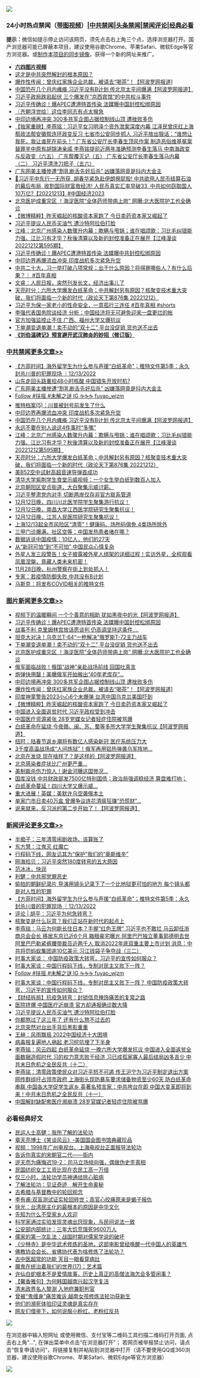 ![](https://raw.githubusercontent.com/jsvpn/jsproxy/dev/64photo/fqnews-qr.jpg)

<div id="tt">
<h3>24小时热点禁闻（<a href="https://aaa.v2dns.tk/?QAjUl=BgRp5UNKRn&T5Vk=fPVH&Q59Ab=WxGE" target="_blank">带图视频</a>）|<a href="#%E4%B8%AD%E5%85%B1%E7%A6%81%E9%97%BB%E6%9B%B4%E5%A4%9A%E6%96%87%E7%AB%A0">中共禁闻</a>|<a href="#%E5%9B%BE%E7%89%87%E6%96%B0%E9%97%BB%E6%9B%B4%E5%A4%9A%E6%96%87%E7%AB%A0">头条禁闻</a>|<a href="#%E6%96%B0%E9%97%BB%E8%AF%84%E8%AE%BA%E6%9B%B4%E5%A4%9A%E6%96%87%E7%AB%A0">禁闻评论|<a href="#%E5%BF%85%E7%9C%8B%E7%BB%8F%E5%85%B8%E5%A5%BD%E6%96%87">经典必看</a></h3>
<div><b>提示：</b>微信如提示停止访问该网页，须先点击右上角三个点，选择浏览器打开。国产浏览器可能已屏蔽本项目，建议使用谷歌Chrome、苹果Safari、微软Edge等官方浏览器。或<a href="%E5%88%B6%E4%BD%9Cgit%E7%A6%81%E9%97%BB%E9%95%9C%E5%83%8F.md">制作本项目的同步镜像</a>，获得一个新的网址来推广。</div>
<ul>
<li><b><a href="http://d2.v2rss.gq/64.mp4" target="_blank">六四图片视频</a></b></li>
<li><a href="/comments/20221213/1822897.md">这才是中共突然解封的根本原因？</a></li>
<li><a href="/topimagenews/20221213/1822969.md">爆炸性传闻：曾庆红家族企业总裁，被请去“喝茶”！【阿波罗网报道]</a></li>
<li><a href="/cbnews/20221213/1823011.md">中国恐在几个月内瘫痪 习近平没有B计划 传北京太平间爆满【阿波罗网报道】</a></li>
<li><a href="/cnnews/20221213/1822945.md">习近平政局跌宕起伏 三个爆发在“京西宾馆”的中共权斗事件</a></li>
<li><a href="/topimagenews/20221213/1823072.md">习近平传确诊！爆APEC遭港特首传染 法媒曝中国封控松绑原因</a></li>
<li><a href="/ssgc/20221213/1822892.md">〖兲朝浮世绘〗这位李同志有点太猴急</a></li>
<li><a href="/topimagenews/20221213/1822972.md">中印边境再冲突 300多共军企图占据控制线山顶 遭挫败多伤</a></li>
<li><a href="/comments/20221213/1822907.md">【独家重磅】李燕铭：习近平女习明泽个资外泄案深度内幕 江泽民曾庆红上海帮政法帮安徽帮连环政变反习 七省市公安同步抓人 习近平放出狠话：“谁想让我死，我让谁死在前头！” 广东省公安厅长李春生顶风作案 制造恶俗维基冤案 替罪羊中原有胡锦涛亲戚 李燕铭提前近两年准确预测李春生落马 中南海政变与反政变（六五） 广东帮覆灭记（五） 广东省公安厅长李春生落马内幕（二） 习近平清洗刀把子（五六）</a></li>
<li><a href="/cbnews/20221214/1823179.md">广东网美主播惨遭“割乳断舌先奸后杀” 凶嫌落网竟是抖内大金主</a></li>
<li><a href="/sohnews/20221213/1823059.md">🚨习近平中东行一无所获, 胡春华紧急赴伊朗擦屁股! 中共欲用人民币结算石油的幕后布局, 收割国际财富救经济! 人民币真实汇率早破33, 中共如何窃取国人10万亿?【20221213】#中国经济2023</a></li>
<li><a href="/topimagenews/20221213/1823006.md">北京医护成重灾区 ！海淀医院“全体药师带病上岗” 网曝:北大医院护工也全确诊</a></li>
<li><a href="/topimagenews/20221213/1822955.md">【微博精粹】昨天崛起的核酸资本家跑了 今日卖药资本家又崛起了</a></li>
<li><a href="/comments/20221213/1823078.md">习近平提议人民币买油气 遭沙特阿拉伯打脸</a></li>
<li><a href="/cbnews/20221213/1822971.md">江峰：北京广州感染人数骤升内幕：欺瞒与甩锅；谁在唱颂歌：习比毛纠错能力强、江比习有才华？秋後清算以及新的封控准备正在展开【江峰漫谈20221212第595期】</a></li>
<li><a href="/cnnews/20221213/1823139.md">习近平传确诊！爆APEC遭港特首传染 法媒曝中共封控松绑原因</a></li>
<li><a href="/cbnews/20221213/1823026.md">中印边界再爆流血冲突 印度战机多次紧急升空</a></li>
<li><a href="/sohnews/20221213/1823057.md">中共二十大，习一举打破八项常规；出于什么原因？将得罪哪些人？有什么后果？｜ #百年真相</a></li>
<li><a href="/sohnews/20221213/1822996.md">文睿：人民日报，突然刊发长文，经济出事儿了</a></li>
<li><a href="/cbnews/20221213/1822932.md">天亮时分：六所大学爆发白纸革命；中共解封另有原因？核聚变技术重大突破，我们将面临一个新的时代（政论天下第876集 20221212）</a></li>
<li><a href="/sohnews/20221214/1823162.md">习近平为保一家老小的性命安全，一意孤行三连任 #百年真相  #shorts</a></li>
<li><a href="/baitai/20221214/1823185.md">李强代表国务院谈经济 分析：中国经济将无可避免迎来一盘更烂的帐</a></li>
<li><a href="/cnnews/20221213/1823007.md">官方加强监控止不住 广西、福州大学又爆抗议</a></li>
<li><a href="/topimagenews/20221213/1823010.md">下单潮变退单潮！卖不动的“双十二” 平台没促销 货也送不出去</a></li>
<li><b><a href="/comments/20200207/1272816.md" target="_blank">《刘伯温碑记》预言避开武汉肺炎的妙招（修订版）</a></b></li>
</ul>
</div>

<div class="catlist">
<h3><a href="/cbnews/" target="_blank">中共禁闻</a><span><a href="/cbnews/" target="_blank" rel="nofollow">更多文章>></a></span></h3>
<ul>
<li><a href="/comments/20221214/1823255.md" target="_blank">【方菲时间】海外留学生为什么参与声援“白纸革命”；推特文件第5季：永久封杀川普的犯罪现场 ｜12/13/2022</a></li>
<li><a href="/cbnews/20221214/1823233.md" target="_blank">山东走回头路重拾48小时核酸 中国错失开放时机?</a></li>
<li><a href="/cbnews/20221214/1823179.md" target="_blank">广东网美主播惨遭“割乳断舌先奸后杀” 凶嫌落网竟是抖内大金主</a></li>
<li><a href="/comments/20221213/1823151.md" target="_blank">Follow #扶摇 #未解之谜 IG  ☕️☕️☕️  fuyao_wjzm</a></li>
<li><a href="/cbnews/20221213/1823135.md" target="_blank">推特档案(5)：川普被封号前发生了什么</a></li>
<li><a href="/cbnews/20221213/1823026.md" target="_blank">中印边界再爆流血冲突 印度战机多次紧急升空</a></li>
<li><a href="/cbnews/20221213/1823011.md" target="_blank">中国恐在几个月内瘫痪 习近平没有B计划 传北京太平间爆满【阿波罗网报道】</a></li>
<li><a href="/cbnews/20221213/1822982.md" target="_blank">永远不要在别人说这4件事时“多嘴”</a></li>
<li><a href="/cbnews/20221213/1822971.md" target="_blank">江峰：北京广州感染人数骤升内幕：欺瞒与甩锅；谁在唱颂歌：习比毛纠错能力强、江比习有才华？秋後清算以及新的封控准备正在展开【江峰漫谈20221212第595期】</a></li>
<li><a href="/cbnews/20221213/1822932.md" target="_blank">天亮时分：六所大学爆发白纸革命；中共解封另有原因？核聚变技术重大突破，我们将面临一个新的时代（政论天下第876集 20221212）</a></li>
<li><a href="/cbnews/20221213/1822916.md" target="_blank">美B52空中试射高超音速导弹首成功</a></li>
<li><a href="/comments/20221213/1822868.md" target="_blank">清华大学紫荆学生食堂示威视频：一个女生举白纸到数百人加入</a></li>
<li><a href="/comments/20221213/1822779.md" target="_blank">北京朝阳区安贞街道，大白聚集示威讨薪。</a></li>
<li><a href="/cbnews/20221213/1822776.md" target="_blank">习近平整肃党内对手 切断两岸仅存非官方联系管道</a></li>
<li><a href="/comments/20221213/1822769.md" target="_blank">12月12日晚，四川川北医学院学生聚集游行抗议！</a></li>
<li><a href="/comments/20221213/1822768.md" target="_blank">12月12日晚，南昌大学江西医学院研究生聚集抗议！</a></li>
<li><a href="/comments/20221213/1822767.md" target="_blank">12月12日晚，江苏人民医院研究生聚集抗议！</a></li>
<li><a href="/cbnews/20221213/1822743.md" target="_blank">上海12/13起全市风险区“清零”！健康码、场所码俱免 4类场所除外</a></li>
<li><a href="/cbnews/20221212/1822652.md" target="_blank">三甲门诊爆满，社区空等：中国发热患者堵在哪？</a></li>
<li><a href="/cbnews/20221212/1822636.md" target="_blank">数据诉说中国疫情：10亿人，他们的27天</a></li>
<li><a href="/cbnews/20221212/1822630.md" target="_blank">从“新冠可怕”到“不可怕” 中国民众心情复杂</a></li>
<li><a href="/comments/20221212/1822626.md" target="_blank">外星人发三段警告！女子披露被外星人绑架的详细过程！实访外星，全程观看凤凰涅槃，竟藏人类未来机密！</a></li>
<li><a href="/comments/20221212/1822555.md" target="_blank">11月28日晚，杭州警察在街上到处抓人！</a></li>
<li><a href="/cbnews/20221212/1822528.md" target="_blank">专家：若疫情防御失败 中共没有B计划</a></li>
<li><a href="/cbnews/20221212/1822523.md" target="_blank">马斯克：将发布COVID相关的推特文件</a></li>

</ul>
</div>
<div class="catlist">
<h3><a href="/topimagenews/" target="_blank">图片新闻</a><span><a href="/topimagenews/" target="_blank" rel="nofollow">更多文章>></a></span></h3>
<ul>
<li><a href="/topimagenews/20221213/1823073.md" target="_blank">视频下的温暖瞬间 一个个善意的相助 犹如黑夜中的光【阿波罗网报道】</a></li>
<li><a href="/topimagenews/20221213/1823072.md" target="_blank">习近平传确诊！爆APEC遭港特首传染 法媒曝中国封控松绑原因</a></li>
<li><a href="/topimagenews/20221213/1823060.md" target="_blank">战事不利 克里姆林宫放话愿谈判 仍高调坚持这条件….</a></li>
<li><a href="/topimagenews/20221213/1823053.md" target="_blank">坦克大对决！乌克兰T-64“一枪解决”俄罗斯T-72主力战车</a></li>
<li><a href="/topimagenews/20221213/1823010.md" target="_blank">下单潮变退单潮！卖不动的“双十二” 平台没促销 货也送不出去</a></li>
<li><a href="/topimagenews/20221213/1823006.md" target="_blank">北京医护成重灾区 ！海淀医院“全体药师带病上岗” 网曝:北大医院护工也全确诊</a></li>
<li><a href="/topimagenews/20221213/1822997.md" target="_blank">俄军面临战败！俄国“战神”亲赴战场前线 回国吐真言</a></li>
<li><a href="/topimagenews/20221213/1822978.md" target="_blank">炮弹快用罄！美曝俄军开始搬出“40年老库存”…</a></li>
<li><a href="/topimagenews/20221213/1822972.md" target="_blank">中印边境再冲突 300多共军企图占据控制线山顶 遭挫败多伤</a></li>
<li><a href="/topimagenews/20221213/1822969.md" target="_blank">爆炸性传闻：曾庆红家族企业总裁，被请去“喝茶”！【阿波罗网报道]</a></li>
<li><a href="/topimagenews/20221213/1822956.md" target="_blank">印度神童警告2023小心6个未爆弹 台湾中国乌克兰美国吓到</a></li>
<li><a href="/topimagenews/20221213/1822955.md" target="_blank">【微博精粹】昨天崛起的核酸资本家跑了 今日卖药资本家又崛起了</a></li>
<li><a href="/topimagenews/20221213/1822788.md" target="_blank">中国进入全面返贫时代 习近平政权受到冲击</a></li>
<li><a href="/topimagenews/20221213/1822775.md" target="_blank">中国医疗资源紧张 28岁党媒女记者轻症住院被骂爆</a></li>
<li><a href="/topimagenews/20221213/1822752.md" target="_blank">白纸革命在延烧 今夜赣、闽、苏、蜀等多所大学学生聚集抗议【阿波罗网报道】</a></li>
<li><a href="/topimagenews/20221213/1822708.md" target="_blank">纽时：陆春节返乡潮将有数亿人感染新冠 医疗系统压力大</a></li>
<li><a href="/topimagenews/20221212/1822575.md" target="_blank">3千度高温战场成“人间炼狱”！俄军再用铝热弹袭乌军阵地…</a></li>
<li><a href="/topimagenews/20221212/1822574.md" target="_blank">北京在发烧 现在啥样了？是这样的【阿波罗网报道】</a></li>
<li><a href="/topimagenews/20221212/1822542.md" target="_blank">北京感染者症状比广州更严重…</a></li>
<li><a href="/topimagenews/20221212/1822536.md" target="_blank">美制裁杀伤力惊人！谢金河曝这国惨况…</a></li>
<li><a href="/topimagenews/20221212/1822533.md" target="_blank">国库没钱 中共财政部发7500亿特别国债；政治局强调稳经济 算盘难打响；</a></li>
<li><a href="/topimagenews/20221212/1822532.md" target="_blank">白纸革命蔓延！四川大学又爆示威…</a></li>
<li><a href="/topimagenews/20221212/1822525.md" target="_blank">重大进展！英媒：美默许乌空袭俄本土</a></li>
<li><a href="/topimagenews/20221212/1822501.md" target="_blank">单家门市日卖40万盒 曾爆争议连花清瘟狂赚“恐慌财”…</a></li>
<li><a href="/topimagenews/20221212/1822470.md" target="_blank">说来就来，反习派的第二步开始了！【阿波罗网报道】</a></li>

</ul>
</div>
<div class="catlist">
<h3><a href="/comments/" target="_blank">新闻评论</a><span><a href="/comments/" target="_blank" rel="nofollow">更多文章>></a></span></h3>
<ul>
<li><a href="/comments/20221214/1823306.md" target="_blank">半痴子：三年清零闹剧收场，该算账了</a></li>
<li><a href="/comments/20221214/1823305.md" target="_blank">东方慧：江鬼灭 红魔亡</a></li>
<li><a href="/comments/20221214/1823304.md" target="_blank">行程码下线，网友讥其为“保护”我们的“奥斯维辛”</a></li>
<li><a href="/comments/20221214/1823303.md" target="_blank">网海拾贝：习近平突然180度转弯的五大原因</a></li>
<li><a href="/comments/20221214/1823297.md" target="_blank">范冰冰，快润</a></li>
<li><a href="/comments/20221214/1823288.md" target="_blank">利健：中共邪党罪恶史</a></li>
<li><a href="/comments/20221214/1823269.md" target="_blank">偷拍的朝鲜纪录片 导演用镜头记录下了一个比地狱更可怕的地方 每个镜头都是对人性的犯罪</a></li>
<li><a href="/comments/20221214/1823255.md" target="_blank">【方菲时间】海外留学生为什么参与声援“白纸革命”；推特文件第5季：永久封杀川普的犯罪现场 ｜12/13/2022</a></li>
<li><a href="/comments/20221214/1823249.md" target="_blank">评论 | 胡平：习近平为何急转弯？</a></li>
<li><a href="/comments/20221214/1823210.md" target="_blank">核聚变是什么玩意？我们正站在新时代的起点上</a></li>
<li><a href="/comments/20221214/1823195.md" target="_blank">李燕铭：马云为何能长住日本？手握“红色王牌” 习近平也不敢拦 马云卸任浙商总会会长 移居东京已近6个月 箱根豪宅曝光 阿里巴巴独立董事郭德明去世 阿里巴巴勒紧裤腰带裁员近两千人 取消2022年底双重主要上市计划 消息：中共将罚蚂蚁集团逾10亿美元 习江钱袋子争夺战（三二）</a></li>
<li><a href="/comments/20221214/1823171.md" target="_blank">时事大家谈： 中国防疫政策大转弯，习近平的宣传如何服众？</a></li>
<li><a href="/comments/20221214/1823170.md" target="_blank">时事大家谈：中国行程码下线，专制对民主又败下一阵？</a></li>
<li><a href="/comments/20221213/1823151.md" target="_blank">Follow #扶摇 #未解之谜 IG  ☕️☕️☕️  fuyao_wjzm</a></li>
<li><a href="/comments/20221213/1823149.md" target="_blank">时事大家谈：中国行程码下线，专制对民主又败下一阵？ 中国防疫政策大转弯，习近平的宣传如何服众？</a></li>
<li><a href="/comments/20221213/1823101.md" target="_blank">【财经拆局】抗疫急转弯：封锁信息掩饰痛苦的复常之路</a></li>
<li><a href="/comments/20221213/1823079.md" target="_blank">医院挤爆 中国医疗近崩溃 官方却通报确诊数大降</a></li>
<li><a href="/comments/20221213/1823078.md" target="_blank">习近平提议人民币买油气 遭沙特阿拉伯打脸</a></li>
<li><a href="/comments/20221213/1823063.md" target="_blank">你都熬过了这三年了 还有什么熬不过去的</a></li>
<li><a href="/comments/20221213/1823062.md" target="_blank">北京突然对台出手背后黑影重重</a></li>
<li><a href="/comments/20221213/1823061.md" target="_blank">王赫：风雨飘摇 2022中国经济十大困境</a></li>
<li><a href="/comments/20221213/1822993.md" target="_blank">病毒报复遍地人祸起 老习挖坑埋了下半身</a></li>
<li><a href="/comments/20221213/1822981.md" target="_blank">李燕铭：风云四起 白纸革命延烧 一晚六所大学爆发抗议 中国进入全面返贫全面数据造假时代 习的权力意志败于经济 习已成孤家寡人最后结局凶多吉少 中共末日危机之全民反共（十二）</a></li>
<li><a href="/comments/20221213/1822977.md" target="_blank">李燕铭：清零政策使民众对习近平怒不可遏 传王沪宁为习近平制定退出方案 网传群组吁占领市政府 上海街头现防暴车要求储备物资至少60天 防白纸革命串联 中国各大学促学生返乡 英著名预言家：中共垮台在即 中国大变革即将到来！中共末日危机之全民反共（十一）</a></li>
<li><a href="/comments/20221213/1822965.md" target="_blank">中国解封缺配套医疗濒崩溃 28岁官媒记者轻症住院被骂爆</a></li>

</ul>
</div>

<div class="catlist">
<h3>必看经典好文</h3>
<ul>
<li><a href="/ccpdope/20200729/1369047.md" target="_blank">民运人士高健：我所了解的法轮功</a></li>
<li><a href="/comments/20220925/1789151.md" target="_blank">章天亮博士《笑谈风云》-美国国会图书馆典藏珍品</a></li>
<li><a href="/topimagenews/20180331/921716.md" target="_blank">视频：1998年广州电视台、上海电视台正面报导法轮功</a></li>
<li><a href="/lifebaike/20221107/1807601.md" target="_blank">告诉你真实的宋朝官二代——衙内</a></li>
<li><a href="/tculture/20190304/1091074.md" target="_blank">逆天而为痛悔迟19-2：司马立场倾向强，偶做伪史歪真相</a></li>
<li><a href="/lifebaike/20200515/1328783.md" target="_blank">民国纺织女工工资比现在农民工高一万倍</a></li>
<li><a href="/health/20170626/780270.md" target="_blank">仅三小时，法轮功学员神通祛除心脏病</a></li>
<li><a href="/comments/20200307/1289968.md" target="_blank">了解法轮功：见证奇迹　解开生命奥秘</a></li>
<li><a href="/comments/20220503/1727847.md" target="_blank">古希腊与基督教中的轮回观念</a></li>
<li><a href="/comments/20210810/1603672.md" target="_blank">李有甫:双盲测试证实轮回转世；高官心绞痛原来是蝎子报仇</a></li>
<li><a href="/cbnews/20220205/1688152.md" target="_blank">徐光：台湾民主化的最根本的原因是中华文化</a></li>
<li><a href="/comments/20200620/1346848.md" target="_blank">先知为什么不受家乡人欢迎</a></li>
<li><a href="/comments/20200921/1400587.md" target="_blank">科学家通过实验发现灵魂出窍现象，与民间说法一致</a></li>
<li><a href="/comments/20200515/220430.md" target="_blank">公安部内部统计：三年大饥荒饿死9600万人</a></li>
<li><a href="/comments/20191110/1037275.md" target="_blank">儒家的第一次乱法：战国时期对儒家学说的破坏</a></li>
<li><a href="/comments/20201013/1412612.md" target="_blank">《少林寺》是中华武术修炼的圣地，这部电影曾经唤醒一代中国人的英雄气</a></li>
<li><a href="/sohnews/20150109/351438.md" target="_blank">佛教协会会长、省佛协代表为啥修炼了法轮功？</a></li>
<li><a href="/lifebaike/20170523/762432.md" target="_blank">古中医超常的功能 天目一眼看穿病灶</a></li>
<li><a href="/topimagenews/20180620/960677.md" target="_blank">魔鬼在统治着我们的世界(17)：艺术篇</a></li>
<li><a href="/cnnews/20180504/937198.md" target="_blank">许仙白蛇根本不是爱情故事，历史上真正的高僧法海怎会多管闲事？</a></li>
<li><a href="/bannedvideo/20210301/1495767.md" target="_blank">【馨香雅句】为何韩国越南兴起汉字复活</a></li>
<li><a href="/ccpdope/20220508/1730036.md" target="_blank">清末政界名人黎澍 入地府兼职判官</a></li>
<li><a href="/comments/20211125/1657403.md" target="_blank">曾被“鬼缠身”痛苦难诉 越南女孩修炼法轮功获新生</a></li>
<li><a href="/ssgc/20220828/1777549.md" target="_blank">他们的濒死体验印证灵魂是真实存在</a></li>
<li><a href="/comments/20200712/1359630.md" target="_blank">网友们借鉴下，如何说服小粉红、老粉红反共</a></li>

</ul>
</div>

![](https://raw.githubusercontent.com/jsvpn/jsproxy/dev/64photo/fqnews-qr.jpg)

在浏览器中输入短网址 或使用微信、支付宝等二维码工具扫描二维码打开页面, 点击右上角"...", 在弹出菜单中点击“在浏览器打开”； 若网页被举报禁止访问，请点击“恢复申请访问”，将链接复制并粘贴到浏览器中打开（请不要使用QQ或360浏览器，建议使用谷歌Chrome、苹果Safari、微软Edge等官方浏览器）

![](https://raw.githubusercontent.com/jsvpn/jsproxy/dev/64photo/wx.jpg)